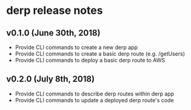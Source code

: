 # derp release notes

## v0.1.0 (June 30th, 2018)
- Provide CLI commands to create a new derp app
- Provide CLI commands to create a basic derp route (e.g. /getUsers)
- Provide CLI commands to deploy a basic derp route to AWS

## v0.2.0 (July 8th, 2018)
- Provide CLI commands to describe derp routes within derp app
- Provide CLI commands to update a deployed derp route's code